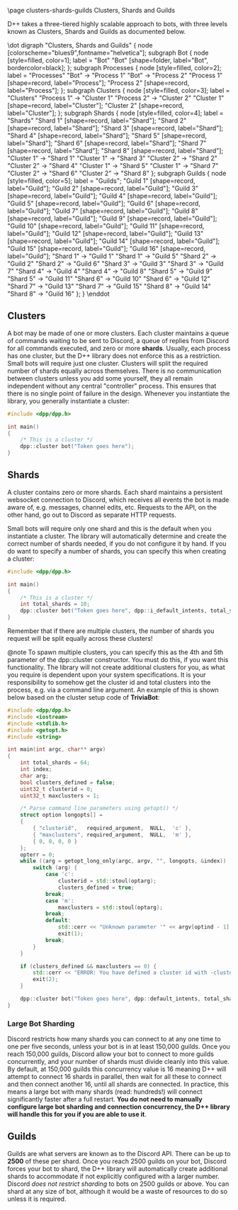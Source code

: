 \page clusters-shards-guilds Clusters, Shards and Guilds

D++ takes a three-tiered highly scalable approach to bots, with three levels known as Clusters, Shards and Guilds as documented below.

\dot
digraph "Clusters, Shards and Guilds" {
    node [colorscheme="blues9",fontname="helvetica"];
    subgraph Bot {
        node [style=filled, color=1];
        label = "Bot"
        "Bot" [shape=folder, label="Bot", bordercolor=black];
    };
    subgraph Processes {
        node [style=filled, color=2];
        label = "Processes"
        "Bot" -> "Process 1"
        "Bot" -> "Process 2"
        "Process 1" [shape=record, label="Process"];
        "Process 2" [shape=record, label="Process"];
    };
    subgraph Clusters {
        node [style=filled, color=3];
        label = "Clusters"
        "Process 1" -> "Cluster 1"
        "Process 2" -> "Cluster 2"
        "Cluster 1" [shape=record, label="Cluster"];
        "Cluster 2" [shape=record, label="Cluster"];
    };
    subgraph Shards {
        node [style=filled, color=4];
        label = "Shards"
        "Shard 1" [shape=record, label="Shard"];
        "Shard 2" [shape=record, label="Shard"];
        "Shard 3" [shape=record, label="Shard"];
        "Shard 4" [shape=record, label="Shard"];
        "Shard 5" [shape=record, label="Shard"];
        "Shard 6" [shape=record, label="Shard"];
        "Shard 7" [shape=record, label="Shard"];
        "Shard 8" [shape=record, label="Shard"];
        "Cluster 1" -> "Shard 1"
        "Cluster 1" -> "Shard 3"
        "Cluster 2" -> "Shard 2"
        "Cluster 2" -> "Shard 4"
        "Cluster 1" -> "Shard 5"
        "Cluster 1" -> "Shard 7"
        "Cluster 2" -> "Shard 6"
        "Cluster 2" -> "Shard 8"
    };
    subgraph Guilds {
        node [style=filled, color=5];
        label = "Guilds";
        "Guild 1" [shape=record, label="Guild"];
        "Guild 2" [shape=record, label="Guild"];
        "Guild 3" [shape=record, label="Guild"];
        "Guild 4" [shape=record, label="Guild"];
        "Guild 5" [shape=record, label="Guild"];
        "Guild 6" [shape=record, label="Guild"];
        "Guild 7" [shape=record, label="Guild"];
        "Guild 8" [shape=record, label="Guild"];
        "Guild 9" [shape=record, label="Guild"];
        "Guild 10" [shape=record, label="Guild"];
        "Guild 11" [shape=record, label="Guild"];
        "Guild 12" [shape=record, label="Guild"];
        "Guild 13" [shape=record, label="Guild"];
        "Guild 14" [shape=record, label="Guild"];
        "Guild 15" [shape=record, label="Guild"];
        "Guild 16" [shape=record, label="Guild"];
        "Shard 1" -> "Guild 1"
        "Shard 1" -> "Guild 5"
        "Shard 2" -> "Guild 2"
        "Shard 2" -> "Guild 6"
        "Shard 3" -> "Guild 3"
        "Shard 3" -> "Guild 7"
        "Shard 4" -> "Guild 4"
        "Shard 4" -> "Guild 8"
        "Shard 5" -> "Guild 9"
        "Shard 5" -> "Guild 11"
        "Shard 6" -> "Guild 10"
        "Shard 6" -> "Guild 12"
        "Shard 7" -> "Guild 13"
        "Shard 7" -> "Guild 15"
        "Shard 8" -> "Guild 14"
        "Shard 8" -> "Guild 16"
    };
}
\enddot

## Clusters

A bot may be made of one or more clusters. Each cluster maintains a queue of commands waiting to be sent to Discord, a queue of replies from Discord for all commands executed, and zero or more **shards**. Usually, each process has one cluster, but the D++ library does not enforce this as a restriction. Small bots will require just one cluster. Clusters will split the required number of shards equally across themselves. There is no communication between clusters unless you add some yourself, they all remain independent without any central "controller" process. This ensures that there is no single point of failure in the design. Whenever you instantiate the library, you generally instantiate a cluster:

```cpp
#include <dpp/dpp.h>

int main()
{
    /* This is a cluster */
    dpp::cluster bot("Token goes here");
}
```

## Shards

A cluster contains zero or more shards. Each shard maintains a persistent websocket connection to Discord, which receives all events the bot is made aware of, e.g. messages, channel edits, etc. Requests to the API, on the other hand, go out to Discord as separate HTTP requests.

Small bots will require only one shard and this is the default when you instantiate a cluster. The library will automatically determine and create the correct number of shards needed, if you do not configure it by hand. If you do want to specify a number of shards, you can specify this when creating a cluster:

```cpp
#include <dpp/dpp.h>

int main()
{
    /* This is a cluster */
    int total_shards = 10;
    dpp::cluster bot("Token goes here", dpp::i_default_intents, total_shards);
}
```

Remember that if there are multiple clusters, the number of shards you request will be split equally across these clusters!

@note To spawn multiple clusters, you can specify this as the 4th and 5th parameter of the dpp::cluster constructor. You must do this, if you want this functionality. The library will not create additional clusters for you, as what you require is dependent upon your system specifications. It is your responsibility to somehow get the cluster id and total clusters into the process, e.g. via a command line argument. An example of this is shown below based on the cluster setup code of **TriviaBot**:

```cpp
#include <dpp/dpp.h>
#include <iostream>
#include <stdlib.h>
#include <getopt.h>
#include <string>

int main(int argc, char** argv)
{
    int total_shards = 64;
    int index;
    char arg;
    bool clusters_defined = false;
    uint32_t clusterid = 0;
    uint32_t maxclusters = 1;

    /* Parse command line parameters using getopt() */
    struct option longopts[] =
    {
        { "clusterid",   required_argument,  NULL,  'c' },
        { "maxclusters", required_argument,  NULL,  'm' },
        { 0, 0, 0, 0 }
    };
    opterr = 0;
    while ((arg = getopt_long_only(argc, argv, "", longopts, &index)) != -1) {
        switch (arg) {
            case 'c':
                clusterid = std::stoul(optarg);
                clusters_defined = true;
            break;
            case 'm':
                maxclusters = std::stoul(optarg);
            break;
            default:
                std::cerr << "Unknown parameter '" << argv[optind - 1] << "'\n";
                exit(1);
            break;
        }
    }

    if (clusters_defined && maxclusters == 0) {
        std::cerr << "ERROR: You have defined a cluster id with -clusterid but no cluster count with -maxclusters.\n";
        exit(2);
    }

    dpp::cluster bot("Token goes here", dpp::default_intents, total_shards, clusterid, maxclusters);
}
```

### Large Bot Sharding

Discord restricts how many shards you can connect to at any one time to one per five seconds, unless your bot is in at least 150,000 guilds. Once you reach 150,000 guilds, Discord allow your bot to connect to more guilds concurrently, and your number of shards must divide cleanly into this value. By default, at 150,000 guilds this concurrency value is 16 meaning D++ will attempt to connect 16 shards in parallel, then wait for all these to connect and then connect another 16, until all shards are connected. In practice, this means a large bot with many shards (read: hundreds!) will connect significantly faster after a full restart. **You do not need to manually configure large bot sharding and connection concurrency, the D++ library will handle this for you if you are able to use it**.

## Guilds

Guilds are what servers are known as to the Discord API. There can be up to **2500** of these per shard. Once you reach 2500 guilds on your bot, Discord forces your bot to shard, the D++ library will automatically create additional shards to accommodate if not explicitly configured with a larger number. Discord *does not restrict sharding* to bots on 2500 guilds or above. You can shard at any size of bot, although it would be a waste of resources to do so unless it is required. 

